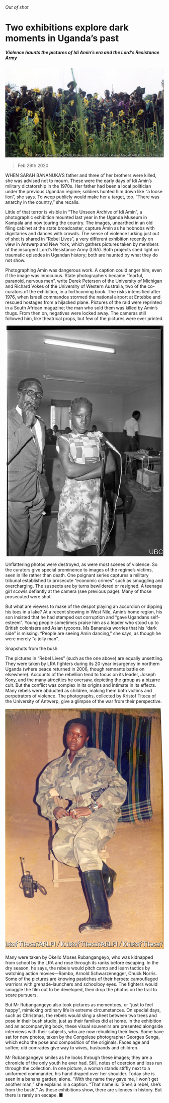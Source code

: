 ###### Out of shot

# Two exhibitions explore dark moments in Uganda’s past 

##### Violence haunts the pictures of Idi Amin’s era and the Lord’s Resistance Army 

![image](images/20200229_BKP506.jpg) 

> Feb 29th 2020 

WHEN SARAH BANANUKA’S father and three of her brothers were killed, she was advised not to mourn. These were the early days of Idi Amin’s military dictatorship in the 1970s. Her father had been a local politician under the previous Ugandan regime; soldiers hunted him down like “a loose lion”, she says. To weep publicly would make her a target, too. “There was anarchy in the country,” she recalls.

Little of that terror is visible in “The Unseen Archive of Idi Amin”, a photographic exhibition mounted last year in the Uganda Museum in Kampala and now touring the country. The images, unearthed in an old filing cabinet at the state broadcaster, capture Amin as he hobnobs with dignitaries and dances with crowds. The sense of violence lurking just out of shot is shared in “Rebel Lives”, a very different exhibition recently on view in Antwerp and New York, which gathers pictures taken by members of the insurgent Lord’s Resistance Army (LRA). Both projects shed light on traumatic episodes in Ugandan history; both are haunted by what they do not show.


Photographing Amin was dangerous work. A caption could anger him, even if the image was innocuous. State photographers became “fearful, paranoid, nervous men”, write Derek Peterson of the University of Michigan and Richard Vokes of the University of Western Australia, two of the co-curators of the exhibition, in a forthcoming book. The risks intensified after 1976, when Israeli commandos stormed the national airport at Entebbe and rescued hostages from a hijacked plane. Pictures of the raid were reprinted in a South African magazine; the man who sold them was killed by Amin’s thugs. From then on, negatives were locked away. The cameras still followed him, like theatrical props, but few of the pictures were ever printed.

![image](images/20200229_BKP002.jpg) 


Unflattering photos were destroyed, as were most scenes of violence. So the curators give special prominence to images of the regime’s victims, seen in life rather than death. One poignant series captures a military tribunal established to prosecute “economic crimes” such as smuggling and overcharging. The suspects are by turns bewildered or resigned. A teenage girl scowls defiantly at the camera (see previous page). Many of those prosecuted were shot.

But what are viewers to make of the despot playing an accordion or dipping his toes in a lake? At a recent showing in West Nile, Amin’s home region, his son insisted that he had stamped out corruption and “gave Ugandans self-esteem”. Young people sometimes praise him as a leader who stood up to British colonisers and Asian tycoons. Ms Bananuka worries that his “dark side” is missing. “People are seeing Amin dancing,” she says, as though he were merely “a jolly man”.

Snapshots from the bush

The pictures in “Rebel Lives” (such as the one above) are equally unsettling. They were taken by LRA fighters during its 20-year insurgency in northern Uganda (where peace returned in 2006, though remnants battle on elsewhere). Accounts of the rebellion tend to focus on its leader, Joseph Kony, and the many atrocities he oversaw, depicting the group as a bizarre cult. But the conflict was complex in its origins and intimate in its effects. Many rebels were abducted as children, making them both victims and perpetrators of violence. The photographs, collected by Kristof Titeca of the University of Antwerp, give a glimpse of the war from their perspective.

![image](images/20200229_BKP003_0.jpg) 


Many were taken by Okello Moses Rubangangeyo, who was kidnapped from school by the LRA and rose through its ranks before escaping. In the dry season, he says, the rebels would pitch camp and learn tactics by watching action movies—Rambo, Arnold Schwarzenegger, Chuck Norris. Some of the pictures are knowing pastiches of their heroes: camouflaged warriors with grenade-launchers and schoolboy eyes. The fighters would smuggle the film out to be developed, then drop the photos on the trail to scare pursuers.

But Mr Rubangangeyo also took pictures as mementoes, or “just to feel happy”, mimicking ordinary life in extreme circumstances. On special days, such as Christmas, the rebels would sling a sheet between two trees and pose in their bush studio, just as their families did at home. In the exhibition and an accompanying book, these visual souvenirs are presented alongside interviews with their subjects, who are now rebuilding their lives. Some have sat for new photos, taken by the Congolese photographer Georges Senga, which echo the pose and composition of the originals. Faces age and soften; old comrades give way to wives, husbands and children.

Mr Rubangangeyo smiles as he looks through these images; they are a chronicle of the only youth he ever had. Still, notes of coercion and loss run through the collection. In one picture, a woman stands stiffly next to a uniformed commander, his hand draped over her shoulder. Today she is seen in a banana garden, alone. “With the name they gave me, I won’t get another man,” she explains in a caption. “That name is: ‘She’s a rebel, she’s from the bush’.” As these exhibitions show, there are silences in history. But there is rarely an escape. ■

